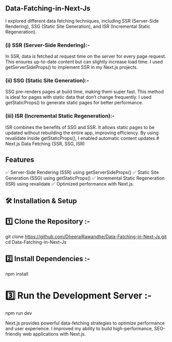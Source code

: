 ## Data-Fatching-in-Next-Js

I explored different data fetching techniques, including SSR (Server-Side Rendering), SSG (Static Site Generation), and ISR (Incremental Static Regeneration). 

### (i) SSR (Server-Side Rendering):-
 In SSR, data is fetched at request time on the server for every page request. This ensures up-to-date content but can slightly increase load time. I used getServerSideProps() to implement SSR in my Next.js projects.

### (ii)  SSG (Static Site Generation):-
 SSG pre-renders pages at build time, making them super fast. This method is ideal for pages with static data that don’t change frequently. I used getStaticProps() to generate static pages for better performance.

### (iii)  ISR (Incremental Static Regeneration):-
 ISR combines the benefits of SSG and SSR. It allows static pages to be updated without rebuilding the entire app, improving efficiency. By using revalidate inside getStaticProps(), I enabled automatic content updates.# Next.js Data Fetching (SSR, SSG, ISR)  

## Features  
✅ Server-Side Rendering (SSR) using getServerSideProps()
✅ Static Site Generation (SSG) using getStaticProps()
✅ Incremental Static Regeneration (ISR) using revalidate
✅ Optimized performance with Next.js.

## 🛠 Installation & Setup

## 1️⃣ Clone the Repository :-
git clone https://github.com/DheerajRawandhe/Data-Fatching-in-Next-Js.git
cd Data-Fatching-in-Next-Js

## 2️⃣ Install Dependencies :-
npm install

# 3️⃣ Run the Development Server :-
npm run dev 

Next.js provides powerful data-fetching strategies to optimize performance and user experience.
I improved my ability to build high-performance, SEO-friendly web applications with Next.js.
